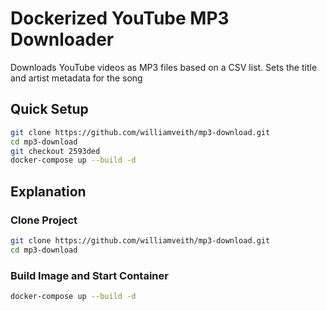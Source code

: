 # Dockerized YouTube MP3 Downloader

Downloads YouTube videos as MP3 files based on a CSV list. Sets the title and artist metadata for the song

## Quick Setup

```sh
git clone https://github.com/williamveith/mp3-download.git
cd mp3-download
git checkout 2593ded
docker-compose up --build -d
```

## Explanation

### Clone Project

```sh
git clone https://github.com/williamveith/mp3-download.git
cd mp3-download
```

### Build Image and Start Container

```sh
docker-compose up --build -d
```
